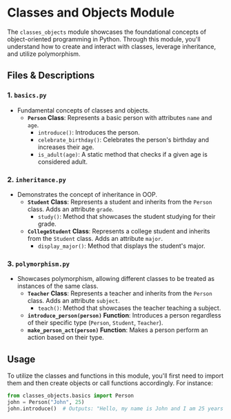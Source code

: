 # Classes and Objects Module

The `classes_objects` module showcases the foundational concepts of object-oriented programming in Python. Through this module, you'll understand how to create and interact with classes, leverage inheritance, and utilize polymorphism.

## Files & Descriptions

### 1. `basics.py`
- Fundamental concepts of classes and objects.
    - **`Person` Class**: Represents a basic person with attributes `name` and `age`.
        - `introduce()`: Introduces the person.
        - `celebrate_birthday()`: Celebrates the person's birthday and increases their age.
        - `is_adult(age)`: A static method that checks if a given age is considered adult.

### 2. `inheritance.py`
- Demonstrates the concept of inheritance in OOP.
    - **`Student` Class**: Represents a student and inherits from the `Person` class. Adds an attribute `grade`.
        - `study()`: Method that showcases the student studying for their grade.
    - **`CollegeStudent` Class**: Represents a college student and inherits from the `Student` class. Adds an attribute `major`.
        - `display_major()`: Method that displays the student's major.

### 3. `polymorphism.py`
- Showcases polymorphism, allowing different classes to be treated as instances of the same class.
    - **`Teacher` Class**: Represents a teacher and inherits from the `Person` class. Adds an attribute `subject`.
        - `teach()`: Method that showcases the teacher teaching a subject.
    - **`introduce_person(person)` Function**: Introduces a person regardless of their specific type (`Person`, `Student`, `Teacher`).
    - **`make_person_act(person)` Function**: Makes a person perform an action based on their type.

## Usage

To utilize the classes and functions in this module, you'll first need to import them and then create objects or call functions accordingly. For instance:

```python
from classes_objects.basics import Person
john = Person("John", 25)
john.introduce()  # Outputs: "Hello, my name is John and I am 25 years old."
